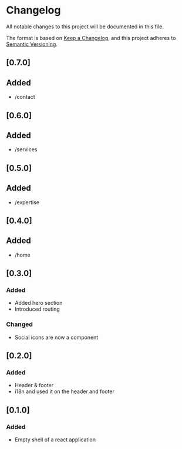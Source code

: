 # Changelog

All notable changes to this project will be documented in this file.

The format is based on [Keep a Changelog](https://keepachangelog.com/en/1.0.0/),
and this project adheres to [Semantic Versioning](https://semver.org/spec/v2.0.0.html).

## [0.7.0]

## Added

* /contact

## [0.6.0]

## Added

* /services

## [0.5.0]

## Added

* /expertise

## [0.4.0]

## Added

* /home

## [0.3.0]

### Added

* Added hero section
* Introduced routing

### Changed

* Social icons are now a component

## [0.2.0]

### Added

* Header & footer
* i18n and used it on the header and footer

## [0.1.0]

### Added

* Empty shell of a react application
